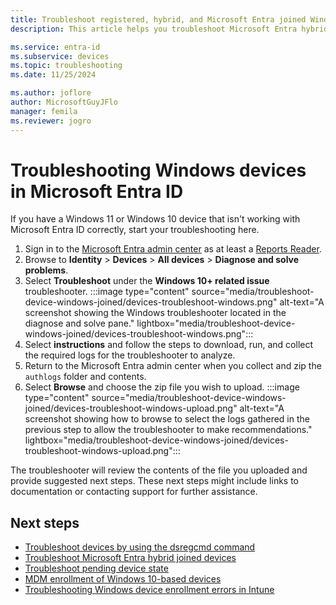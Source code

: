 ```yaml
---
title: Troubleshoot registered, hybrid, and Microsoft Entra joined Windows machines
description: This article helps you troubleshoot Microsoft Entra hybrid joined Windows 10 and Windows 11 devices.

ms.service: entra-id
ms.subservice: devices
ms.topic: troubleshooting
ms.date: 11/25/2024

ms.author: joflore
author: MicrosoftGuyJFlo
manager: femila
ms.reviewer: jogro
---
```

# Troubleshooting Windows devices in Microsoft Entra ID

If you have a Windows 11 or Windows 10 device that isn't working with Microsoft Entra ID correctly, start your troubleshooting here.

1. Sign in to the [Microsoft Entra admin center](https://entra.microsoft.com) as at least a [Reports Reader](~/identity/role-based-access-control/permissions-reference.md#reports-reader).
1. Browse to **Identity** > **Devices** > **All devices** > **Diagnose and solve problems**.
1. Select **Troubleshoot** under the **Windows 10+ related issue** troubleshooter.
   :::image type="content" source="media/troubleshoot-device-windows-joined/devices-troubleshoot-windows.png" alt-text="A screenshot showing the Windows troubleshooter located in the diagnose and solve pane." lightbox="media/troubleshoot-device-windows-joined/devices-troubleshoot-windows.png":::
1. Select **instructions** and follow the steps to download, run, and collect the required logs for the troubleshooter to analyze.
1. Return to the Microsoft Entra admin center when you collect and zip the `authlogs` folder and contents.
1. Select **Browse** and choose the zip file you wish to upload.
   :::image type="content" source="media/troubleshoot-device-windows-joined/devices-troubleshoot-windows-upload.png" alt-text="A screenshot showing how to browse to select the logs gathered in the previous step to allow the troubleshooter to make recommendations." lightbox="media/troubleshoot-device-windows-joined/devices-troubleshoot-windows-upload.png":::

The troubleshooter will review the contents of the file you uploaded and provide suggested next steps. These next steps might include links to documentation or contacting support for further assistance.

## Next steps

- [Troubleshoot devices by using the dsregcmd command](troubleshoot-device-dsregcmd.md)
- [Troubleshoot Microsoft Entra hybrid joined devices](troubleshoot-hybrid-join-windows-current.md)
- [Troubleshoot pending device state](/troubleshoot/azure/active-directory/pending-devices)
- [MDM enrollment of Windows 10-based devices](/windows/client-management/mdm-enrollment-of-windows-devices)
- [Troubleshooting Windows device enrollment errors in Intune](/troubleshoot/mem/intune/device-enrollment/troubleshoot-windows-enrollment-errors)
